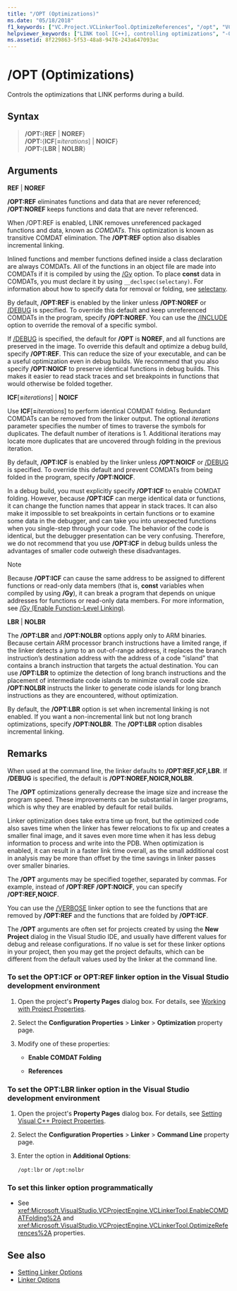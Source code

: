 ```yaml
---
title: "/OPT (Optimizations)"
ms.date: "05/18/2018"
f1_keywords: ["VC.Project.VCLinkerTool.OptimizeReferences", "/opt", "VC.Project.VCLinkerTool.OptimizeForWindows98", "VC.Project.VCLinkerTool.EnableCOMDATFolding", "VC.Project.VCLinkerTool.OptimizeFolding", "VC.Project.VCLinkerTool.FoldingIterations", "VC.Project.VCLinkerTool.OptimizeFoldingIterations"]
helpviewer_keywords: ["LINK tool [C++], controlling optimizations", "-OPT linker option", "linker [C++], optimizations", "OPT linker option", "optimization, linker", "/OPT linker option"]
ms.assetid: 8f229863-5f53-48a8-9478-243a647093ac
---
```

# /OPT (Optimizations)

Controls the optimizations that LINK performs during a build.

## Syntax

> **/OPT:**{**REF** | **NOREF**}<br/>
> **/OPT:**{**ICF**[**=**_iterations_] | **NOICF**}<br/>
> **/OPT:**{**LBR** | **NOLBR**}

## Arguments

**REF** &#124; **NOREF**

**/OPT:REF** eliminates functions and data that are never referenced; **/OPT:NOREF** keeps functions and data that are never referenced.

When /OPT:REF is enabled, LINK removes unreferenced packaged functions and data, known as *COMDATs*. This optimization is known as transitive COMDAT elimination. The **/OPT:REF** option also disables incremental linking.

Inlined functions and member functions defined inside a class declaration are always COMDATs. All of the functions in an object file are made into COMDATs if it is compiled by using the [/Gy](../../build/reference/gy-enable-function-level-linking.md) option. To place **const** data in COMDATs, you must declare it by using `__declspec(selectany)`. For information about how to specify data for removal or folding, see [selectany](../../cpp/selectany.md).

By default, **/OPT:REF** is enabled by the linker unless **/OPT:NOREF** or [/DEBUG](../../build/reference/debug-generate-debug-info.md) is specified. To override this default and keep unreferenced COMDATs in the program, specify **/OPT:NOREF**. You can use the [/INCLUDE](../../build/reference/include-force-symbol-references.md) option to override the removal of a specific symbol.

If [/DEBUG](../../build/reference/debug-generate-debug-info.md) is specified, the default for **/OPT** is **NOREF**, and all functions are preserved in the image. To override this default and optimize a debug build, specify **/OPT:REF**. This can reduce the size of your executable, and can be a useful optimization even in debug builds. We recommend that you also specify **/OPT:NOICF** to preserve identical functions in debug builds. This makes it easier to read stack traces and set breakpoints in functions that would otherwise be folded together.

**ICF**\[**=**_iterations_] &#124; **NOICF**

Use **ICF**\[**=**_iterations_] to perform identical COMDAT folding. Redundant COMDATs can be removed from the linker output. The optional *iterations* parameter specifies the number of times to traverse the symbols for duplicates. The default number of iterations is 1. Additional iterations may locate more duplicates that are uncovered through folding in the previous iteration.

By default, **/OPT:ICF** is enabled by the linker unless **/OPT:NOICF** or [/DEBUG](../../build/reference/debug-generate-debug-info.md) is specified. To override this default and prevent COMDATs from being folded in the program, specify **/OPT:NOICF**.

In a debug build, you must explicitly specify **/OPT:ICF** to enable COMDAT folding. However, because **/OPT:ICF** can merge identical data or functions, it can change the function names that appear in stack traces. It can also make it impossible to set breakpoints in certain functions or to examine some data in the debugger, and can take you into unexpected functions when you single-step through your code. The behavior of the code is identical, but the debugger presentation can be very confusing. Therefore, we do not recommend that you use **/OPT:ICF** in debug builds unless the advantages of smaller code outweigh these disadvantages.

> [!NOTE]
> Because **/OPT:ICF** can cause the same address to be assigned to different functions or read-only data members (that is, **const** variables when compiled by using **/Gy**), it can break a program that depends on unique addresses for functions or read-only data members. For more information, see [/Gy (Enable Function-Level Linking)](../../build/reference/gy-enable-function-level-linking.md).

**LBR** &#124; **NOLBR**

The **/OPT:LBR** and **/OPT:NOLBR** options apply only to ARM binaries. Because certain ARM processor branch instructions have a limited range, if the linker detects a jump to an out-of-range address, it replaces the branch instruction’s destination address with the address of a code "island" that contains a branch instruction that targets the actual destination. You can use **/OPT:LBR** to optimize the detection of long branch instructions and the placement of intermediate code islands to minimize overall code size. **/OPT:NOLBR** instructs the linker to generate code islands for long branch instructions as they are encountered, without optimization.

By default, the **/OPT:LBR** option is set when incremental linking is not enabled. If you want a non-incremental link but not long branch optimizations, specify **/OPT:NOLBR**. The **/OPT:LBR** option disables incremental linking.

## Remarks

When used at the command line, the linker defaults to **/OPT:REF,ICF,LBR**. If **/DEBUG** is specified, the default is **/OPT:NOREF,NOICR,NOLBR**.

The **/OPT** optimizations generally decrease the image size and increase the program speed. These improvements can be substantial in larger programs, which is why they are enabled by default for retail builds.

Linker optimization does take extra time up front, but the optimized code also saves time when the linker has fewer relocations to fix up and creates a smaller final image, and it saves even more time when it has less debug information to process and write into the PDB. When optimization is enabled, it can result in a faster link time overall, as the small additional cost in analysis may be more than offset by the time savings in linker passes over smaller binaries.

The **/OPT** arguments may be specified together, separated by commas. For example, instead of **/OPT:REF /OPT:NOICF**, you can specify **/OPT:REF,NOICF**.

You can use the [/VERBOSE](../../build/reference/verbose-print-progress-messages.md) linker option to see the functions that are removed by **/OPT:REF** and the functions that are folded by **/OPT:ICF**.

The **/OPT** arguments are often set for projects created by using the **New Project** dialog in the Visual Studio IDE, and usually have different values for debug and release configurations. If no value is set for these linker options in your project, then you may get the project defaults, which can be different from the default values used by the linker at the command line.

### To set the OPT:ICF or OPT:REF linker option in the Visual Studio development environment

1. Open the project's **Property Pages** dialog box. For details, see [Working with Project Properties](../working-with-project-properties.md).

1. Select the **Configuration Properties** > **Linker** > **Optimization** property page.

1. Modify one of these properties:

   - **Enable COMDAT Folding**

   - **References**

### To set the OPT:LBR linker option in the Visual Studio development environment

1. Open the project's **Property Pages** dialog box. For details, see [Setting Visual C++ Project Properties](../working-with-project-properties.md).

1. Select the **Configuration Properties** > **Linker** > **Command Line** property page.

1. Enter the option in **Additional Options**:

   `/opt:lbr` or `/opt:nolbr`

### To set this linker option programmatically

- See <xref:Microsoft.VisualStudio.VCProjectEngine.VCLinkerTool.EnableCOMDATFolding%2A> and <xref:Microsoft.VisualStudio.VCProjectEngine.VCLinkerTool.OptimizeReferences%2A> properties.

## See also

- [Setting Linker Options](../../build/reference/setting-linker-options.md)
- [Linker Options](../../build/reference/linker-options.md)
